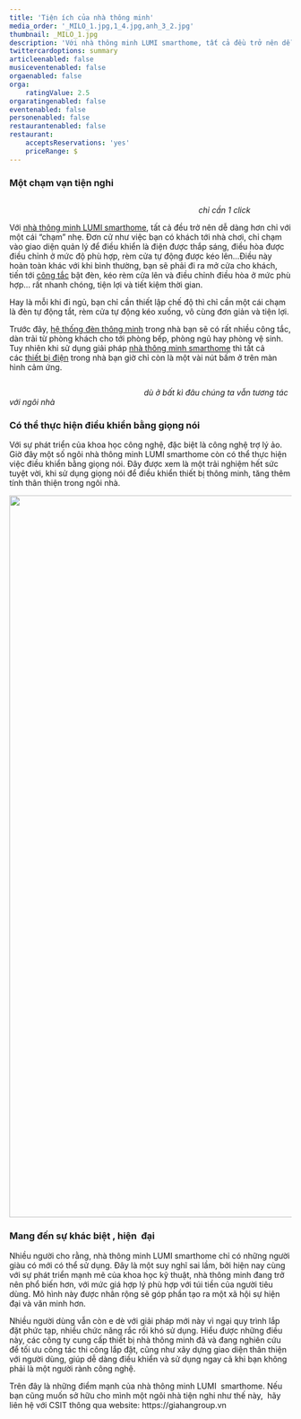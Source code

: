 ```yaml
---
title: 'Tiện ích của nhà thông minh'
media_order: '_MILO_1.jpg,1_4.jpg,anh_3_2.jpg'
thumbnail: _MILO_1.jpg
description: 'Với nhà thông minh LUMI smarthome, tất cả đều trở nên dễ dàng hơn chỉ với một cái “chạm” nhẹ. Đơn cử như việc bạn có khách tới nhà chơi, chỉ chạm vào giao diện quản lý để điều khiển là điện được thắp sáng, điều hòa được điều chỉnh ở mức độ phù hợp, rèm cửa tự động được kéo lên…Điều này hoàn toàn khác với khi bình thường, bạn sẽ phải đi ra mở cửa cho khách, tiến tới công tắc bật đèn, kéo rèm cửa lên và điều chỉnh điều hòa ở mức phù hợp… rất nhanh chóng, tiện lợi và tiết kiệm thời gian.'
twittercardoptions: summary
articleenabled: false
musiceventenabled: false
orgaenabled: false
orga:
    ratingValue: 2.5
orgaratingenabled: false
eventenabled: false
personenabled: false
restaurantenabled: false
restaurant:
    acceptsReservations: 'yes'
    priceRange: $
---
```


<h3><strong>Một chạm vạn tiện nghi</strong></h3>
<p><img src="/giahan/tu-van-giai-phap/tien-ich-cua-nha-thong-minh/1_4.jpg" alt="" /></p>
<p><strong>&nbsp; &nbsp; &nbsp; &nbsp; &nbsp; &nbsp; &nbsp; &nbsp; &nbsp; &nbsp; &nbsp; &nbsp; &nbsp; &nbsp; &nbsp; &nbsp; &nbsp; &nbsp; &nbsp; &nbsp; &nbsp; &nbsp; &nbsp; &nbsp; &nbsp; &nbsp; &nbsp; &nbsp; &nbsp; &nbsp; &nbsp; &nbsp; &nbsp; &nbsp; &nbsp; &nbsp; &nbsp;&nbsp;<em>&nbsp; &nbsp; &nbsp; &nbsp; &nbsp; &nbsp; &nbsp; &nbsp;&nbsp;</em></strong><em>&nbsp; &nbsp; &nbsp; &nbsp; &nbsp; chỉ cần 1 click</em></p>
<p>Với&nbsp;<a href="http://csit.vn/thiet-bi-nha-thong-minh-smarthome-giai-phap-toi-uu-cho-gia-dinh-cua-ban.html" target="_blank" rel="noopener">nh&agrave; th&ocirc;ng minh LUMI smarthome</a>, tất cả đều trở n&ecirc;n dễ d&agrave;ng hơn chỉ với một c&aacute;i &ldquo;chạm&rdquo; nhẹ. Đơn cử như việc bạn c&oacute; kh&aacute;ch tới nh&agrave; chơi, chỉ chạm v&agrave;o giao diện quản l&yacute; để điều khiển l&agrave; điện được thắp s&aacute;ng, điều h&ograve;a được điều chỉnh ở mức độ ph&ugrave; hợp, r&egrave;m cửa tự động được k&eacute;o l&ecirc;n&hellip;Điều n&agrave;y ho&agrave;n to&agrave;n kh&aacute;c với khi b&igrave;nh thường, bạn sẽ phải đi ra mở cửa cho kh&aacute;ch, tiến tới&nbsp;<a title="c&ocirc;ng tắc" href="http://csit.vn/loai-thiet-bi-smart-home/cong-tac-thong-minh">c&ocirc;ng tắc</a>&nbsp;bật đ&egrave;n, k&eacute;o r&egrave;m cửa l&ecirc;n v&agrave; điều chỉnh điều h&ograve;a ở mức ph&ugrave; hợp&hellip; rất nhanh ch&oacute;ng, tiện lợi v&agrave; tiết kiệm thời gian.</p>
<p>Hay l&agrave; mỗi khi đi ngủ, bạn chỉ cần thiết lập chế độ th&igrave; chỉ cần một c&aacute;i chạm l&agrave; đ&egrave;n tự động tắt, r&egrave;m cửa tự động k&eacute;o xuống, v&ocirc; c&ugrave;ng đơn giản v&agrave; tiện lợi.</p>
<p>Trước đ&acirc;y,&nbsp;<a href="http://csit.vn/trinh-lang-he-thong-den-thong-minh-hien-dai-nhat-hien-nay.html" target="_blank" rel="noopener">hệ thống đ&egrave;n th&ocirc;ng minh</a>&nbsp;trong nh&agrave; bạn sẽ c&oacute; rất nhiều c&ocirc;ng tắc, d&agrave;n trải từ ph&ograve;ng kh&aacute;ch cho tới ph&ograve;ng bếp, ph&ograve;ng ngủ hay ph&ograve;ng vệ sinh. Tuy nhi&ecirc;n khi sử dụng giải ph&aacute;p&nbsp;<a title="nh&agrave; th&ocirc;ng minh smarthome" href="http://csit.vn/thiet-bi-nha-thong-minh-smarthome-giai-phap-toi-uu-cho-gia-dinh-cua-ban.html">nh&agrave; th&ocirc;ng minh smarthome</a>&nbsp;th&igrave; tất cả c&aacute;c&nbsp;<a href="http://csit.vn/thiet-bi-smart-home" target="_blank" rel="noopener">thiết bị điện</a>&nbsp;trong nh&agrave; bạn giờ chỉ c&ograve;n l&agrave; một v&agrave;i n&uacute;t bấm ở tr&ecirc;n m&agrave;n h&igrave;nh cảm ứng.</p>
<p><img src="/giahan/tu-van-giai-phap/tien-ich-cua-nha-thong-minh/anh_3_2.jpg" alt="" /></p>
<p><em>&nbsp; &nbsp; &nbsp; &nbsp; &nbsp; &nbsp; &nbsp; &nbsp; &nbsp; &nbsp; &nbsp; &nbsp; &nbsp; &nbsp; &nbsp; &nbsp; &nbsp; &nbsp; &nbsp; &nbsp; &nbsp; &nbsp; &nbsp; &nbsp; &nbsp; &nbsp; &nbsp; &nbsp; &nbsp; &nbsp; &nbsp;d&ugrave; ở bất k&igrave; đ&acirc;u ch&uacute;ng ta vẫn tương t&aacute;c với ng&ocirc;i nh&agrave;&nbsp;</em></p>
<h3><strong>C&oacute; thể thực hiện điều khiển bằng giọng n&oacute;i</strong></h3>
<p>Với sự ph&aacute;t triển của khoa học c&ocirc;ng nghệ, đặc biệt l&agrave; c&ocirc;ng nghệ trợ l&yacute; ảo. Giờ đ&acirc;y một số ng&ocirc;i nh&agrave; th&ocirc;ng minh LUMI smarthome c&ograve;n c&oacute; thể thực hiện việc điều khiển bằng giọng n&oacute;i. Đ&acirc;y được xem l&agrave; một trải nghiệm hết sức tuyệt vời, khi sử dụng giọng n&oacute;i để điều khiển thiết bị th&ocirc;ng minh, tăng th&ecirc;m t&iacute;nh th&acirc;n thiện trong ng&ocirc;i nh&agrave;.</p>
<p><img src="/giahan/tu-van-giai-phap/tien-ich-cua-nha-thong-minh/_MILO_1.jpg" alt="" width="2048" height="1286" /></p>
<h3><strong>Mang đến&nbsp;sự kh&aacute;c biệt&nbsp;, hiện&nbsp; đại</strong></h3>
<p>Nhiều người cho rằng, nh&agrave; th&ocirc;ng minh LUMI smarthome chỉ c&oacute; những người gi&agrave;u c&oacute; mới c&oacute; thể sử dụng. Đ&acirc;y l&agrave; một suy nghĩ sai lầm, bởi hiện nay c&ugrave;ng với sự ph&aacute;t triển mạnh mẽ của khoa học kỹ thuật, nh&agrave; th&ocirc;ng minh đang trở n&ecirc;n phổ biến hơn, với mức gi&aacute; hợp l&yacute; ph&ugrave; hợp với t&uacute;i tiền của người ti&ecirc;u d&ugrave;ng. M&ocirc; h&igrave;nh n&agrave;y được nh&acirc;n rộng sẽ g&oacute;p phần tạo ra một x&atilde; hội sự hiện đại v&agrave; văn minh hơn.</p>
<p>Nhiều người d&ugrave;ng vẫn c&ograve;n e d&egrave; với giải ph&aacute;p mới n&agrave;y v&igrave; ngại quy tr&igrave;nh lắp đặt phức tạp, nhiều chức năng rắc rối kh&oacute; sử dụng. Hiểu được những điều n&agrave;y, c&aacute;c c&ocirc;ng ty cung cấp thiết bị nh&agrave; th&ocirc;ng minh đ&atilde; v&agrave; đang nghi&ecirc;n cứu để tối ưu c&ocirc;ng t&aacute;c thi c&ocirc;ng lắp đặt, cũng như x&acirc;y dựng giao diện th&acirc;n thiện với người d&ugrave;ng, gi&uacute;p dễ d&agrave;ng điều khiển v&agrave; sử dụng ngay cả khi bạn kh&ocirc;ng phải l&agrave; một người r&agrave;nh c&ocirc;ng nghệ.</p>
<p>Tr&ecirc;n đ&acirc;y l&agrave; những điểm mạnh của nh&agrave; th&ocirc;ng minh LUMI&nbsp; smarthome. Nếu bạn cũng muốn sở hữu cho m&igrave;nh một ng&ocirc;i nh&agrave; tiện nghi như thế n&agrave;y, &nbsp;h&atilde;y li&ecirc;n hệ với CSIT th&ocirc;ng qua website: https://giahangroup.vn&nbsp;&nbsp;</p>